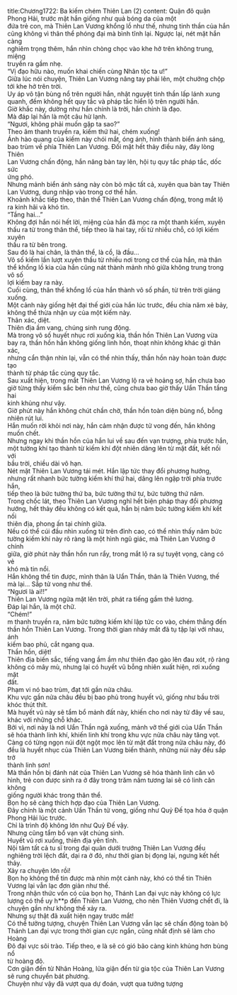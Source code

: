 title:Chương1722: Ba kiếm chém Thiên Lan (2)
content:
Quận đô quận Phong Hải, trước mặt hắn giống như quả bóng da của một<br>đứa trẻ con, mà Thiên Lan Vương khổng lồ như thế, nhưng tinh thần của hắn<br>cũng không vì thân thể phóng đại mà bình tĩnh lại. Ngược lại, nét mặt hắn càng<br>nghiêm trọng thêm, hắn nhìn chòng chọc vào khe hở trên không trung, miệng<br>truyền ra gầm nhẹ.<br>“Vị đạo hữu nào, muốn khai chiến cùng Nhân tộc ta ư!”<br>Giữa lúc nói chuyện, Thiên Lan Vương nâng tay phải lên, một chưởng chộp<br>tới khe hở trên trời.<br>Uy áp vô tận bùng nổ trên người hắn, nhật nguyệt tinh thần lấp lánh xung<br>quanh, đếm không hết quy tắc và pháp tắc hiển lộ trên người hắn.<br>Giờ khắc này, dường như hắn chính là trời, hắn chính là đạo.<br>Mà đáp lại hắn là một câu hừ lạnh.<br>“Ngươi, không phải muốn gặp ta sao?”<br>Theo âm thanh truyền ra, kiếm thứ hai, chém xuống!<br>Ánh hào quang của kiếm này chói mắt, óng ánh, hình thành biển ánh sáng,<br>bao trùm về phía Thiên Lan Vương. Đối mặt hết thảy điều này, đáy lòng Thiên<br>Lan Vương chấn động, hắn nâng bàn tay lên, hội tụ quy tắc pháp tắc, dốc sức<br>ứng phó.<br>Nhưng mảnh biển ánh sáng này còn bỏ mặc tất cả, xuyên qua bàn tay Thiên<br>Lan Vương, dung nhập vào trong cơ thể hắn.<br>Khoảnh khắc tiếp theo, thân thể Thiên Lan Vương chấn động, trong mắt lộ<br>ra kinh hãi và khó tin.<br>“Tầng hai...”<br>Không đợi hắn nói hết lời, miệng của hắn đã mọc ra một thanh kiếm, xuyên<br>thấu ra từ trong thân thể, tiếp theo là hai tay, rồi từ nhiều chỗ, có lợi kiếm xuyên<br>thấu ra từ bên trong.<br>Sau đó là hai chân, là thân thể, là cổ, là đầu...<br>Vô số kiếm lần lượt xuyên thấu từ nhiều nơi trong cơ thể của hắn, mà thân<br>thể khổng lồ kia của hắn cũng nát thành mảnh nhỏ giữa không trung trong vô số<br>lợi kiếm bay ra này.<br>Cuối cùng, thân thể khổng lồ của hắn thành vô số phần, từ trên trời giáng<br>xuống.<br>Một cảnh này giống hệt đại thế giới của hắn lúc trước, đều chia năm xẻ bảy,<br>không thể thừa nhận uy của một kiếm này.<br>Thân xác, diệt.<br>Thiên địa ầm vang, chúng sinh rung động.<br>Mà trong vô số huyết nhục rơi xuống kia, thần hồn Thiên Lan Vương vừa<br>bay ra, thần hồn hắn không giống linh hồn, thoạt nhìn không khác gì thân xác,<br>nhưng cẩn thận nhìn lại, vẫn có thể nhìn thấy, thần hồn này hoàn toàn được tạo<br>thành từ pháp tắc cùng quy tắc.<br>Sau xuất hiện, trong mắt Thiên Lan Vương lộ ra vẻ hoảng sợ, hắn chưa bao<br>giờ từng thấy kiếm sắc bén như thế, cũng chưa bao giờ thấy Uẩn Thần tầng hai<br>kinh khủng như vậy.<br>Giờ phút này hắn không chút chần chờ, thần hồn toàn diện bùng nổ, bỗng<br>nhiên rút lui.<br>Hắn muốn rời khỏi nơi này, hắn cảm nhận được tử vong đến, hắn không<br>muốn chết.<br>Nhưng ngay khi thần hồn của hắn lui về sau đến vạn trượng, phía trước hắn,<br>một tường khí tạo thành từ kiếm khí đột nhiên dâng lên từ mặt đất, kết nối với<br>bầu trời, chiều dài vô hạn.<br>Nét mặt Thiên Lan Vương tái mét. Hắn lập tức thay đổi phương hướng,<br>nhưng rất nhanh bức tường kiếm khí thứ hai, dâng lên ngập trời phía trước hắn,<br>tiếp theo là bức tường thứ ba, bức tường thứ tư, bức tường thứ năm.<br>Trong chốc lát, theo Thiên Lan Vương nghĩ hết biện pháp thay đổi phương<br>hướng, hết thảy đều không có kết quả, hắn bị năm bức tường kiếm khí kết nối<br>thiên địa, phong ấn tại chính giữa.<br>Nếu có thể cúi đầu nhìn xuống từ trên đỉnh cao, có thể nhìn thấy năm bức<br>tường kiếm khí này rõ ràng là một hình ngũ giác, mà Thiên Lan Vương ở chính<br>giữa, giờ phút này thần hồn run rẩy, trong mắt lộ ra sự tuyệt vọng, càng có vẻ<br>khó mà tin nổi.<br>Hắn không thể tin được, mình thân là Uẩn Thần, thân là Thiên Vương, thế<br>mà lại... Sắp tử vong như thế.<br>“Ngươi là ai!!”<br>Thiên Lan Vương ngửa mặt lên trời, phát ra tiếng gầm thê lương.<br>Đáp lại hắn, là một chữ.<br>“Chém!”<br>m thanh truyền ra, năm bức tường kiếm khí lập tức co vào, chém thẳng đến<br>thần hồn Thiên Lan Vương. Trong thời gian nháy mắt đã tụ tập lại với nhau, ánh<br>kiếm bao phủ, cắt ngang qua.<br>Thần hồn, diệt!<br>Thiên địa biến sắc, tiếng vang ầm ầm như thiên đạo gào lên đau xót, rõ ràng<br>không có mây mù, nhưng lại có huyết vũ bỗng nhiên xuất hiện, rơi xuống mặt<br>đất.<br>Phạm vi nó bao trùm, đạt tới gần nửa châu.<br>Khu vực gần nửa châu đều bị bao phủ trong huyết vũ, giống như bầu trời<br>khóc thút thít.<br>Mà huyết vũ này sẽ tẩm bổ mảnh đất này, khiến cho nơi này từ đây về sau,<br>khác với những chỗ khác.<br>Bởi vì, nơi này là nơi Uẩn Thần ngã xuống, mảnh vỡ thế giới của Uẩn Thần<br>sẽ hóa thành linh khí, khiến linh khí trong khu vực nửa châu này tăng vọt.<br>Càng có từng ngọn núi đột ngột mọc lên từ mặt đất trong nửa châu này, đó<br>đều là huyết nhục của Thiên Lan Vương biến thành, những núi này đều sắp trở<br>thành linh sơn!<br>Mà thần hồn bị đánh nát của Thiên Lan Vương sẽ hóa thành linh căn vô<br>hình, trẻ con được sinh ra ở đây trong trăm năm tương lai sẽ có linh căn không<br>giống người khác trong thân thể.<br>Bọn họ sẽ càng thích hợp đạo của Thiên Lan Vương.<br>Đây chính là một cảnh Uẩn Thần tử vong, giống như Quỷ Đế tọa hóa ở quận<br>Phong Hải lúc trước.<br>Chỉ là trình độ không lớn như Quỷ Đế vậy.<br>Nhưng cũng tẩm bổ vạn vật chúng sinh.<br>Huyết vũ rơi xuống, thiên địa yên tĩnh.<br>Nội tâm tất cả tu sĩ trong đại quân dưới trướng Thiên Lan Vương đều<br>nghiêng trời lệch đất, dại ra ở đó, như thời gian bị đọng lại, ngưng kết hết thảy.<br>Xảy ra chuyện lớn rồi!<br>Bọn họ không thể tin được mà nhìn một cảnh này, khó có thể tin Thiên<br>Vương lại vẫn lạc đơn giản như thế.<br>Trong nhận thức vốn có của bọn họ, Thánh Lan đại vực này không có lực<br>lượng có thể uy h**p đến Thiên Lan Vương, cho nên Thiên Vương chết đi, là<br>chuyện gần như không thể xảy ra.<br>Nhưng sự thật đã xuất hiện ngay trước mắt!<br>Có thể tưởng tượng, chuyện Thiên Lan Vương vẫn lạc sẽ chấn động toàn bộ<br>Thánh Lan đại vực trong thời gian cực ngắn, cũng nhất định sẽ làm cho Hoàng<br>Đô đại vực sôi trào. Tiếp theo, e là sẽ có gió bão càng kinh khủng hơn bùng nổ<br>từ hoàng đô.<br>Cơn giận đến từ Nhân Hoàng, lửa giận đến từ gia tộc của Thiên Lan Vương<br>sẽ rung chuyển bát phương.<br>Chuyện như vậy đã vượt qua dự đoán, vượt qua tưởng tượng